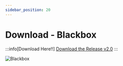 ```yaml
---
sidebar_position: 20
---
```


# Download - Blackbox

:::info[Download Here!!]
[Download the Release v2.0](https://github.com/rotorflight/rotorflight-blackbox/releases/tag/release/2.0.0)
:::

![Blackbox](./img/blackbox.png)
